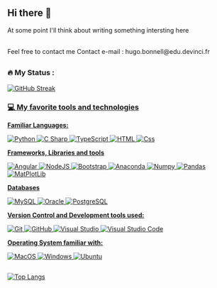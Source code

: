 ## Hi there 👋

At some point I'll think about writing something intersting here

<br>
Feel free to contact me
Contact e-mail : hugo.bonnell@edu.devinci.fr
<br>

##

### :fire: My Status :

<div>
    <a href="https://github.com/zeeshan0080">
    <img src="https://github-readme-streak-stats-eight.vercel.app/?user=Hu9o73" alt="GitHub Streak" />
</div>


### 💻 My favorite tools and technologies

**Familiar Languages:**
<p>
  <img alt="Python" src="https://img.shields.io/badge/Python-3776AB?style=for-the-badge&logo=python&logoColor=white&style=flat" />
  <img alt="C Sharp" src="https://custom-icon-badges.demolab.com/badge/C%23-%23239120.svg?logo=cshrp&logoColor=white" />
  <img alt="TypeScript" src="https://img.shields.io/badge/TypeScript-3178C6?logo=typescript&logoColor=white&style=flat" />
  <img alt="HTML" src="https://img.shields.io/badge/HTML-E34F26?logo=html5&logoColor=white&style=flat" />
  <img alt="Css" src="https://img.shields.io/badge/CSS-1572B6?logo=css3&logoColor=white&style=flat" />
</p>

**Frameworks, Libraries and tools**
<p>
  <img alt="Angular" src="https://img.shields.io/badge/Angular-DD0031?logo=angular&logoColor=white&style=flat" />
  <img alt="NodeJS" src="https://img.shields.io/badge/Node.js-6DA55F?logo=node.js&logoColor=white" />
  <img alt="Bootstrap" src="https://img.shields.io/badge/Bootstrap-7952B3?&logo=bootstrap&logoColor=white&style=flat"/>
  <img alt="Anaconda" src="https://img.shields.io/badge/Anaconda-44A833?logo=anaconda&logoColor=fff" />
  <img alt="Numpy" src="https://img.shields.io/badge/NumPy-4DABCF?logo=numpy&logoColor=fff"/>
  <img alt="Pandas" src="https://img.shields.io/badge/Pandas-150458?logo=pandas&logoColor=fff"/>
  <img alt="MatPlotLib" src="https://custom-icon-badges.demolab.com/badge/Matplotlib-71D291?logo=matplotlib&logoColor=fff"/>
</p>

**Databases**
<p>
  <img alt="MySQL" src="https://img.shields.io/badge/MySQL-4479A1?logo=mysql&logoColor=fff" />
  <img alt="Oracle" src="https://custom-icon-badges.demolab.com/badge/Oracle-F80000?logo=oracle&logoColor=fff" />
  <img alt="PostgreSQL" src="https://img.shields.io/badge/PostgreSQL-336791?logo=postgresql&logoColor=white&style=flat" />
</p>

**Version Control and Development tools used:**
<p>
  <img alt="Git" src="https://img.shields.io/badge/Git-F05032?logo=git&logoColor=white&style=flat" />
  <img alt="GitHub" src="https://img.shields.io/badge/GitHub-181717?logo=github&logoColor=white&style=flat" />
  <img alt="Visual Studio" src="https://custom-icon-badges.demolab.com/badge/Visual%20Studio-5C2D91.svg?&logo=visual-studio&logoColor=white" />
  <img alt="Visual Studio Code" src="https://custom-icon-badges.demolab.com/badge/Visual%20Studio%20Code-0078d7.svg?logo=vsc&logoColor=white" />
</p>

**Operating System familiar with:**
<p>
  <img alt="MacOS" src="https://img.shields.io/badge/macOS-000000?logo=apple&logoColor=F0F0F0" />
  <img alt="Windows" src="https://custom-icon-badges.demolab.com/badge/Windows-0078D6?logo=windows11&logoColor=white" />
  <img alt="Ubuntu" src="https://img.shields.io/badge/Ubuntu-E95420?logo=ubuntu&logoColor=white" />
</p>

##

[![Top Langs](https://github-readme-stats.vercel.app/api/top-langs/?username=Hu9o73)](https://github.com/anuraghazra/github-readme-stats)
